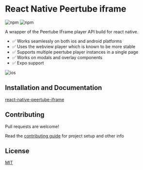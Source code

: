 # React Native Peertube iframe

![npm](https://img.shields.io/npm/v/react-native-peertube-iframe?style=for-the-badge) ![npm](https://img.shields.io/npm/dm/react-native-peertube-iframe?style=for-the-badge)

A wrapper of the Peertube IFrame player API build for react native.

- ✅ Works seamlessly on both ios and android platforms
- ✅ Uses the webview player which is known to be more stable
- ✅ Supports multiple peertube player instances in a single page
- ✅ Works on modals and overlay components
- ✅ Expo support

![ios](./website/static/img/demo.gif?raw=true 'ios')

## Installation and Documentation

[react-native-peertube-iframe](https://freeboub.github.io/react-native-peertube-iframe/)

## Contributing

Pull requests are welcome!

Read the [contributing guide](./CONTRIBUTING.md) for project setup and other info

## License

[MIT](https://choosealicense.com/licenses/mit/)
